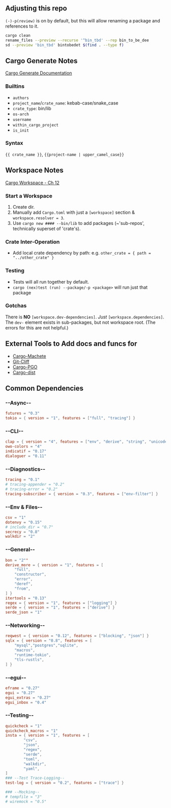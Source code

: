 

## Adjusting this repo
`(-)-p(review)` is on by default, but this will allow renaming a package and references to it.
```bash
cargo clean
rename_files --preview --recurse '^bin_tbd' --rep bin_to_be_dee
sd --preview 'bin_tbd' bintobedet $(find . --type f)
```
## Cargo Generate Notes
[Cargo Generate Documentation](https://cargo-generate.github.io/cargo-generate/templates/builtin_placeholders.html)
### Builtins
- `authors`
- `project_name`/`crate_name`: kebab-case/snake_case
- `crate_type`: bin/lib
- `os-arch`
- `username`
- `within_cargo_project`
- `is_init`
### Syntax
`{{ crate_name }}`, `{{project-name | upper_camel_case}}`

## Workspace Notes
[Cargo Workspace - Ch 12](https://doc.rust-lang.org/book/ch14-03-cargo-workspaces.html)

### Start a Workspace
1. Create dir.
2. Manually add `Cargo.toml` with just a `[workspace]` section & `workspace.resolver = 3`.
3. Use `cargo new #### --bin/lib` to add packages (~'sub-repos', technically superset of 'crate's).

### Crate Inter-Operation
- Add local crate dependency by path: e.g. `other_crate = { path = "../other_crate" }`

### Testing
- Tests will all run together by default.
- `cargo (nex)test (run) --package/-p <package>` will run just that package

### Gotchas
There is **NO** `[workspace.dev-dependencies]`. *Just* `[workspace.dependencies]`.
The `dev-` element exists in sub-packages, but not workspace root.
(The errors for this are not helpful.)

## External Tools to Add docs and funcs for
- [Cargo-Machete](https://github.com/bnjbvr/cargo-machete)
- [Git-Cliff](https://github.com/orhun/git-cliff)
- [Cargo-PGO](https://github.com/Kobzol/cargo-pgo)
- [Cargo-dist](https://opensource.axo.dev/cargo-dist/book/installers/homebrew.html)

## Common Dependencies
### --Async--
```toml
futures = "0.3"
tokio = { version = "1", features = ["full", "tracing"] }
```

### --CLI--
```toml
clap = { version = "4", features = ["env", "derive", "string", "unicode", "wrap_help"] }
owo-colors = "4"
indicatif = "0.17"
dialoguer = "0.11"
```

### --Diagnostics--
```toml
tracing = "0.1"
# tracing-appender = "0.2"
# tracing-error = "0.2"
tracing-subscriber = { version = "0.3", features = ["env-filter"] }
```

### --Env & Files--
```toml
csv = "1"
dotenvy = "0.15"
# include_dir = "0.7"
secrecy = "0.8"
walkdir = "2"
```

### --General--
```toml
bon = "2""
derive_more = { version = "1", features = [
    "full",
    "constructor",
    "error",
    "deref",
    "from",
] }
itertools = "0.13"
regex = { version = "1", features = ["logging"] }
serde = { version = "1", features = ["derive"] }
serde_json = "1"
```

### --Networking--
```toml
reqwest = { version = "0.12", features = ["blocking", "json"] }
sqlx = { version = "0.8", features = [
    "mysql","postgres","sqlite",
    "macros",
    "runtime-tokio",
    "tls-rustls",
] }
```

### --egui--
```toml
eframe = "0.27"
egui = "0.27"
egui_extras = "0.27"
egui_inbox = "0.4"
```

### --Testing--
```toml
quickcheck = "1"
quickcheck_macros = "1"
insta = { version = "1", features = [
        "csv",
        "json",
        "regex",
        "serde",
        "toml",
        "walkdir",
        "yaml",
] 
### --Test Trace-Logging--
test-log = { version = "0.2", features = ["trace"] }

### --Mocking--
# tempfile = "3"
# wiremock = "0.5"
```
